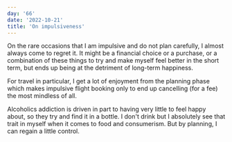 ```yaml
---
day: '66'
date: '2022-10-21'
title: 'On impulsiveness'
---
```


On the rare occasions that I am impulsive and do not plan carefully, I almost always come to regret it. It might be a financial choice or a purchase, or a combination of these things to try and make myself feel better in the short term, but ends up being at the detriment of long-term happiness.

For travel in particular, I get a lot of enjoyment from the planning phase which makes impulsive flight booking only to end up cancelling (for a fee) the most mindless of all.

Alcoholics addiction is driven in part to having very little to feel happy about, so they try and find it in a bottle. I don't drink but I absolutely see that trait in myself when it comes to food and consumerism. But by planning, I can regain a little control.
